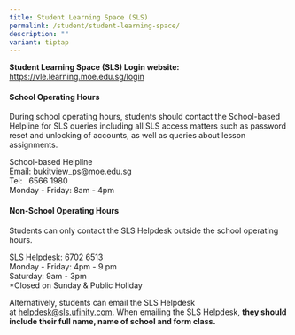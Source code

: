 ```yaml
---
title: Student Learning Space (SLS)
permalink: /student/student-learning-space/
description: ""
variant: tiptap
---
```

<p><strong>Student Learning Space (SLS) Login website:</strong>
<br><a href="https://vle.learning.moe.edu.sg/login" rel="noopener nofollow" target="_blank">https://vle.learning.moe.edu.sg/login</a>
</p>
<h4><strong>School Operating Hours</strong></h4>
<p>During school operating hours, students should contact the&nbsp;School-based
Helpline&nbsp;for SLS queries including all SLS access matters such as
password reset and unlocking of accounts, as well as queries about lesson
assignments.</p>
<p>School-based Helpline
<br>Email:&nbsp;bukitview_ps@moe.edu.sg
<br>Tel:&nbsp; &nbsp;6566 1980
<br>Monday - Friday: 8am - 4pm</p>
<h4><strong>Non-School Operating Hours</strong></h4>
<p>Students&nbsp;can&nbsp;only&nbsp;contact the&nbsp;SLS Helpdesk&nbsp;outside
the school operating hours.</p>
<p>SLS Helpdesk: 6702 6513
<br>Monday - Friday: 4pm - 9 pm
<br>Saturday: 9am -&nbsp;3pm
<br>*Closed on Sunday &amp; Public Holiday</p>
<p>Alternatively, students can email the SLS Helpdesk at&nbsp;<a href="mailto:helpdesk@sls.ufinity.com" rel="noopener noreferrer nofollow" target="_blank">helpdesk@sls.ufinity.com</a>.
When emailing the SLS Helpdesk,&nbsp;<strong>they should include their full name, name of school and form class.</strong>
</p>